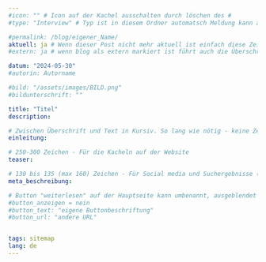 ```yaml
---
#icon: "" # Icon auf der Kachel ausschalten durch löschen des #
#type: "Interview" # Typ ist in diesem Ordner automatsch Meldung kann aber hier überschrieben werden z.B. mit "Veröffentlichung" - der Typ erscheint in der Kachel

#permalink: /blog/eigener_Name/
aktuell: ja # Wenn dieser Post nicht mehr aktuell ist einfach diese Zeile mit # auskommentieren
#extern: ja # wenn blog als extern markiert ist führt auch die Überschrift zur button url

datum: "2024-05-30"
#autorin: Autorname

#bild: "/assets/images/BILD.png"
#bildunterschrift: ""

title: "Titel"
description: 

# Zwischen Überschrift und Text in Kursiv. So lang wie nötig - keine Zeichenbeschränkung
einleitung:  

# 250-300 Zeichen - Für die Kacheln auf der Website
teaser: 

# 130 bis 135 (max 160) Zeichen - Für Social media und Suchergebnisse (also extern)
meta_beschreibung: 

# Button "weiterlesen" auf der Hauptseite kann umbenannt, ausgeblendet und zu anderer z.B. Externer URL zeigen
#button_anzeigen = nein 
#button_text: "eigene Buttonbeschriftung"
#button_url: "andere URL"


tags: sitemap
lang: de
---
```



